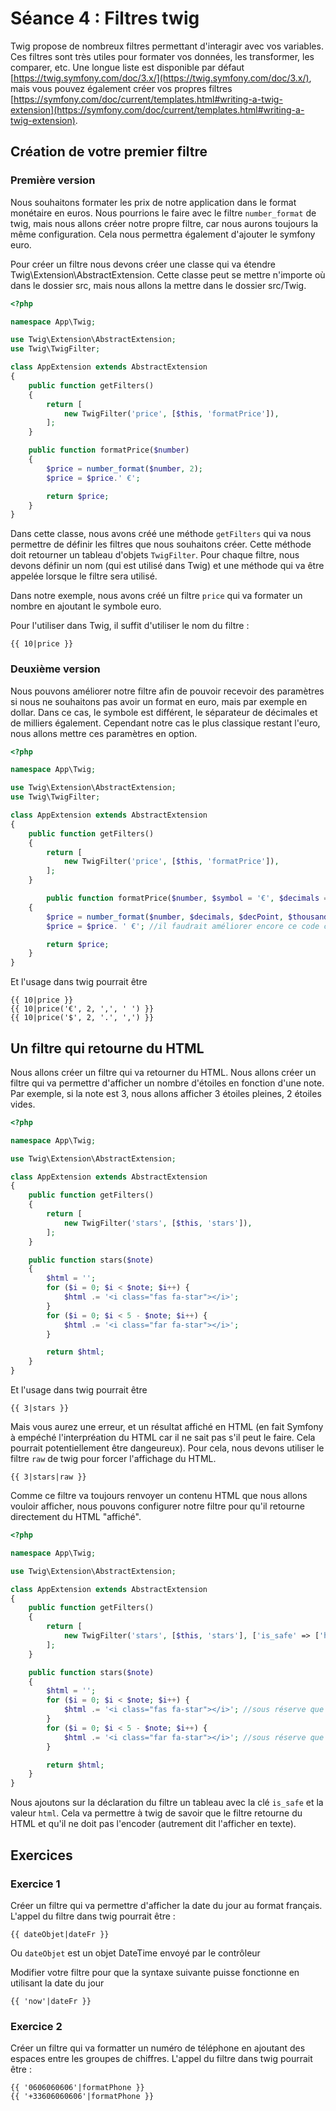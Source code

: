 # Séance 4 : Filtres twig

Twig propose de nombreux filtres permettant d'interagir avec vos variables. Ces filtres sont très utiles pour formater vos données, les transformer, les comparer, etc. Une longue liste est disponible par défaut [https://twig.symfony.com/doc/3.x/](https://twig.symfony.com/doc/3.x/), mais vous pouvez également créer vos propres filtres [https://symfony.com/doc/current/templates.html#writing-a-twig-extension](https://symfony.com/doc/current/templates.html#writing-a-twig-extension).

## Création de votre premier filtre

### Première version

Nous souhaitons formater les prix de notre application dans le format monétaire en euros. Nous pourrions le faire avec le filtre `number_format` de twig, mais nous allons créer notre propre filtre, car nous aurons toujours la même configuration. Cela nous permettra également d'ajouter le symfony euro.

Pour créer un filtre nous devons créer une classe qui va étendre Twig\Extension\AbstractExtension. Cette classe peut se mettre n'importe où dans le dossier src, mais nous allons la mettre dans le dossier src/Twig.

```php
<?php

namespace App\Twig;

use Twig\Extension\AbstractExtension;
use Twig\TwigFilter;

class AppExtension extends AbstractExtension
{
    public function getFilters()
    {
        return [
            new TwigFilter('price', [$this, 'formatPrice']),
        ];
    }

    public function formatPrice($number)
    {
        $price = number_format($number, 2);
        $price = $price.' €';

        return $price;
    }
}
```

Dans cette classe, nous avons créé une méthode `getFilters` qui va nous permettre de définir les filtres que nous souhaitons créer. Cette méthode doit retourner un tableau d'objets `TwigFilter`. Pour chaque filtre, nous devons définir un nom (qui est utilisé dans Twig) et une méthode qui va être appelée lorsque le filtre sera utilisé.

Dans notre exemple, nous avons créé un filtre `price` qui va formater un nombre en ajoutant le symbole euro.

Pour l'utiliser dans Twig, il suffit d'utiliser le nom du filtre :

```twig
{{ 10|price }}
```

### Deuxième version

Nous pouvons améliorer notre filtre afin de pouvoir recevoir des paramètres si nous ne souhaitons pas avoir un format en euro, mais par exemple en dollar. Dans ce cas, le symbole est différent, le séparateur de décimales et de milliers également. Cependant notre cas le plus classique restant l'euro, nous allons mettre ces paramètres en option.

```php
<?php

namespace App\Twig;

use Twig\Extension\AbstractExtension;
use Twig\TwigFilter;

class AppExtension extends AbstractExtension
{
    public function getFilters()
    {
        return [
            new TwigFilter('price', [$this, 'formatPrice']),
        ];
    }

        public function formatPrice($number, $symbol = '€', $decimals = 0, $decPoint = '.', $thousandsSep = ',')
    {
        $price = number_format($number, $decimals, $decPoint, $thousandsSep);
        $price = $price. ' €'; //il faudrait améliorer encore ce code car le symbole ne se met pas à la fin si le nombre est en dollar par exemple.

        return $price;
    }
}
```

Et l'usage dans twig pourrait être

```twig
{{ 10|price }}
{{ 10|price('€', 2, ',', ' ') }}
{{ 10|price('$', 2, '.', ',') }}
```

## Un filtre qui retourne du HTML

Nous allons créer un filtre qui va retourner du HTML. Nous allons créer un filtre qui va permettre d'afficher un nombre d'étoiles en fonction d'une note. Par exemple, si la note est 3, nous allons afficher 3 étoiles pleines, 2 étoiles vides.

```php
<?php

namespace App\Twig;

use Twig\Extension\AbstractExtension;

class AppExtension extends AbstractExtension
{
    public function getFilters()
    {
        return [
            new TwigFilter('stars', [$this, 'stars']),
        ];
    }

    public function stars($note)
    {
        $html = '';
        for ($i = 0; $i < $note; $i++) {
            $html .= '<i class="fas fa-star"></i>';
        }
        for ($i = 0; $i < 5 - $note; $i++) {
            $html .= '<i class="far fa-star"></i>';
        }

        return $html;
    }
}
```

Et l'usage dans twig pourrait être

```twig
{{ 3|stars }}
```

Mais vous aurez une erreur, et un résultat affiché en HTML (en fait Symfony à empéché l'interpréation du HTML car il ne sait pas s'il peut le faire. Cela pourrait potentiellement être dangeureux). Pour cela, nous devons utiliser le filtre `raw` de twig pour forcer l'affichage du HTML.

```twig
{{ 3|stars|raw }}
```

Comme ce filtre va toujours renvoyer un contenu HTML que nous allons vouloir afficher, nous pouvons configurer notre filtre pour qu'il retourne directement du HTML "affiché".

```php
<?php

namespace App\Twig;

use Twig\Extension\AbstractExtension;

class AppExtension extends AbstractExtension
{
    public function getFilters()
    {
        return [
            new TwigFilter('stars', [$this, 'stars'], ['is_safe' => ['html']]),
        ];
    }

    public function stars($note)
    {
        $html = '';
        for ($i = 0; $i < $note; $i++) {
            $html .= '<i class="fas fa-star"></i>'; //sous réserve que fontawesome soit chargé
        }
        for ($i = 0; $i < 5 - $note; $i++) {
            $html .= '<i class="far fa-star"></i>'; //sous réserve que fontawesome soit chargé
        }

        return $html;
    }
}
```

Nous ajoutons sur la déclaration du filtre un tableau avec la clé `is_safe` et la valeur `html`. Cela va permettre à twig de savoir que le filtre retourne du HTML et qu'il ne doit pas l'encoder (autrement dit l'afficher en texte).

## Exercices

### Exercice 1

Créer un filtre qui va permettre d'afficher la date du jour au format français. L'appel du filtre dans twig pourrait être :

```twig
{{ dateObjet|dateFr }}
```

Ou `dateObjet` est un objet DateTime envoyé par le contrôleur

Modifier votre filtre pour que la syntaxe suivante puisse fonctionne en utilisant la date du jour



```
{{ 'now'|dateFr }}
```

### Exercice 2

Créer un filtre qui va formatter un numéro de téléphone en ajoutant des espaces entre les groupes de chiffres. L'appel du filtre dans twig pourrait être :

```twig
{{ '0606060606'|formatPhone }}
{{ '+33606060606'|formatPhone }}
```
